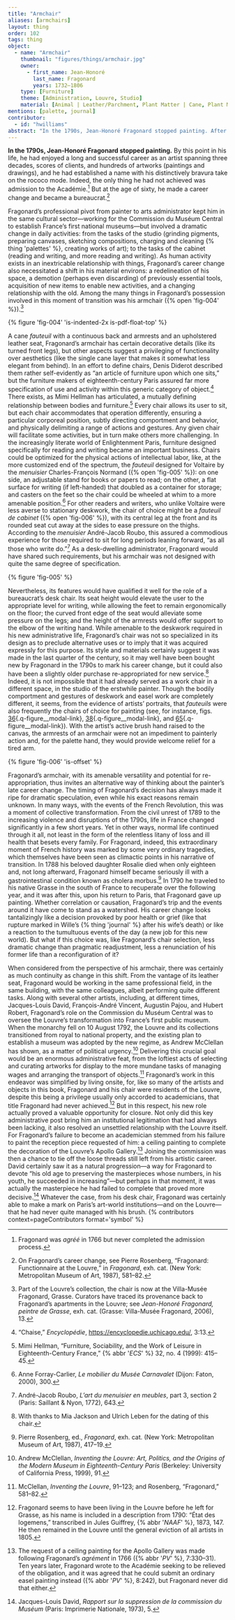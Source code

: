 ```yaml
---
title: "Armchair"
aliases: [armchairs]
layout: thing
order: 102
tags: thing
object:
  - name: "Armchair"
    thumbnail: "figures/things/armchair.jpg"
    owner:
      - first_name: Jean-Honoré
        last_name: Fragonard
        years: 1732–1806
    type: [Furniture]
    theme: [Administration, Louvre, Studio]
    material: [Animal | Leather/Parchment, Plant Matter | Cane, Plant Matter | Wood]
mentions: [palette, journal]
contributor:
  - id: "hwilliams"
abstract: "In the 1790s, Jean-Honoré Fragonard stopped painting. After working for three decades, with scores of clients, producing hundreds of artworks, he made a career change at the age of sixty and became a bureaucrat. Among the many things in Fragonard’s possession involved in this moment of transition was his armchair...."
---
```


**In the 1790s, Jean-Honoré Fragonard stopped painting.** By this point in his life, he had enjoyed a long and successful career as an artist spanning three decades, scores of clients, and hundreds of artworks (paintings and drawings), and he had established a name with his distinctively bravura take on the rococo mode. Indeed, the only thing he had not achieved was admission to the Académie.[^1] But at the age of sixty, he made a career change and became a bureaucrat.[^2]

Fragonard’s professional pivot from painter to arts administrator kept him in the same cultural sector—working for the Commission du Muséum Central to establish France’s first national museums—but involved a dramatic change in daily activities: from the tasks of the studio (grinding pigments, preparing canvases, sketching compositions, charging and cleaning {% thing 'palettes' %}, creating works of art); to the tasks of the cabinet (reading and writing, and more reading and writing). As human activity exists in an inextricable relationship with things, Fragonard’s career change also necessitated a shift in his material environs: a redelineation of his space, a demotion (perhaps even discarding) of previously essential tools, acquisition of new items to enable new activities, and a changing relationship with the old. Among the many things in Fragonard’s possession involved in this moment of transition was his armchair ({% open 'fig-004' %}).[^3]

{% figure 'fig-004' 'is-indented-2x is-pdf-float-top' %}

A cane *fauteuil* with a continuous back and armrests and an upholstered leather seat, Fragonard’s armchair has certain decorative details (like its turned front legs), but other aspects suggest a privileging of functionality over aesthetics (like the single cane layer that makes it somewhat less elegant from behind). In an effort to define chairs, Denis Diderot described them rather self-evidently as “an article of furniture upon which one sits,” but the furniture makers of eighteenth-century Paris assured far more specification of use and activity within this generic category of object.[^4] There exists, as Mimi Hellman has articulated, a mutually defining relationship between bodies and furniture.[^5] Every chair allows its user to sit, but each chair accommodates that operation differently, ensuring a particular corporeal position, subtly directing comportment and behavior, and physically delimiting a range of actions and gestures. Any given chair will facilitate some activities, but in turn make others more challenging. In the increasingly literate world of Enlightenment Paris, furniture designed specifically for reading and writing became an important business. Chairs could be optimized for the physical actions of intellectual labor, like, at the more customized end of the spectrum, the *fauteuil* designed for Voltaire by the *menuisier* Charles-François Normand ({% open 'fig-005' %}): on one side, an adjustable stand for books or papers to read; on the other, a flat surface for writing (if left-handed) that doubled as a container for storage; and casters on the feet so the chair could be wheeled at whim to a more amenable position.[^6] For other readers and writers, who unlike Voltaire were less averse to stationary deskwork, the chair of choice might be a *fauteuil de cabinet* ({% open 'fig-006' %}), with its central leg at the front and its rounded seat cut away at the sides to ease pressure on the thighs. According to the *menuisier* André-Jacob Roubo, this assured a commodious experience for those required to sit for long periods leaning forward, “as all those who write do.”[^7] As a desk-dwelling administrator, Fragonard would have shared such requirements, but his armchair was not designed with quite the same degree of specification.

{% figure 'fig-005' %}

Nevertheless, its features would have qualified it well for the role of a bureaucrat’s desk chair. Its seat height would elevate the user to the appropriate level for writing, while allowing the feet to remain ergonomically on the floor; the curved front edge of the seat would alleviate some pressure on the legs; and the height of the armrests would offer support to the elbow of the writing hand. While amenable to the deskwork required in his new administrative life, Fragonard’s chair was not so specialized in its design as to preclude alternative uses or to imply that it was acquired expressly for this purpose. Its style and materials certainly suggest it was made in the last quarter of the century, so it may well have been bought new by Fragonard in the 1790s to mark his career change, but it could also have been a slightly older purchase re-appropriated for new service.[^8] Indeed, it is not impossible that it had already served as a work chair in a different space, in the studio of the erstwhile painter. Though the bodily comportment and gestures of deskwork and easel work are completely different, it seems, from the evidence of artists’ portraits, that *fauteuils* were also frequently the chairs of choice for painting (see, for instance, figs. [36](#fig-036){.q-figure__modal-link}, [38](#fig-038){.q-figure__modal-link}, and [65](#fig-065){.q-figure__modal-link}). With the artist’s active brush hand raised to the canvas, the armrests of an armchair were not an impediment to painterly action and, for the palette hand, they would provide welcome relief for a tired arm.

{% figure 'fig-006' 'is-offset' %}

Fragonard’s armchair, with its amenable versatility and potential for re-appropriation, thus invites an alternative way of thinking about the painter’s late career change. The timing of Fragonard’s decision has always made it ripe for dramatic speculation, even while his exact reasons remain unknown. In many ways, with the events of the French Revolution, this was a moment of collective transformation. From the civil unrest of 1789 to the increasing violence and disruptions of the 1790s, life in France changed significantly in a few short years. Yet in other ways, normal life continued through it all, not least in the form of the relentless litany of loss and ill health that besets every family. For Fragonard, indeed, this extraordinary moment of French history was marked by some very ordinary tragedies, which themselves have been seen as climactic points in his narrative of transition. In 1788 his beloved daughter Rosalie died when only eighteen and, not long afterward, Fragonard himself became seriously ill with a gastrointestinal condition known as cholera morbus.[^9] In 1790 he traveled to his native Grasse in the south of France to recuperate over the following year, and it was after this, upon his return to Paris, that Fragonard gave up painting. Whether correlation or causation, Fragonard’s trip and the events around it have come to stand as a watershed. His career change looks tantalizingly like a decision provoked by poor health or grief (like that rupture marked in Wille’s {% thing 'journal' %} after his wife’s death) or like a reaction to the tumultuous events of the day (a new job for this new world). But what if this choice was, like Fragonard’s chair selection, less dramatic change than pragmatic readjustment, less a renunciation of his former life than a reconfiguration of it?

When considered from the perspective of his armchair, there was certainly as much continuity as change in this shift. From the vantage of its leather seat, Fragonard would be working in the same professional field, in the same building, with the same colleagues, albeit performing quite different tasks. Along with several other artists, including, at different times, Jacques-Louis David, François-André Vincent, Augustin Pajou, and Hubert Robert, Fragonard’s role on the Commission du Muséum Central was to oversee the Louvre’s transformation into France’s first public museum. When the monarchy fell on 10 August 1792, the Louvre and its collections transitioned from royal to national property, and the existing plan to establish a museum was adopted by the new regime, as Andrew McClellan has shown, as a matter of political urgency.[^10] Delivering this crucial goal would be an enormous administrative feat, from the loftiest acts of selecting and curating artworks for display to the more mundane tasks of managing wages and arranging the transport of objects.[^11] Fragonard’s work in this endeavor was simplified by living onsite, for, like so many of the artists and objects in this book, Fragonard and his chair were residents of the Louvre, despite this being a privilege usually only accorded to academicians, that title Fragonard had never achieved.[^12] But in this respect, his new role actually proved a valuable opportunity for closure. Not only did this key administrative post bring him an institutional legitimation that had always been lacking, it also resolved an unsettled relationship with the Louvre itself. For Fragonard’s failure to become an academician stemmed from his failure to paint the reception piece requested of him: a ceiling painting to complete the decoration of the Louvre’s Apollo Gallery.[^13] Joining the commission was then a chance to tie off the loose threads still left from his artistic career. David certainly saw it as a natural progression—a way for Fragonard to devote “his old age to preserving the masterpieces whose numbers, in his youth, he succeeded in increasing”—but perhaps in that moment, it was actually the masterpiece he had failed to complete that proved more decisive.[^14] Whatever the case, from his desk chair, Fragonard was certainly able to make a mark on Paris’s art-world institutions—and on the Louvre—that he had never quite managed with his brush. {% contributors context=pageContributors format='symbol' %}

<div class="additional-figs" hidden>

{% figuregroup '3' 'fig-036, fig-038, fig-065' %}

</div>

[^1]: Fragonard was *agréé* in 1766 but never completed the admission process.

[^2]: On Fragonard’s career change, see Pierre Rosenberg, “Fragonard: Functionnaire at the Louvre,” in *Fragonard*, exh. cat. (New York: Metropolitan Museum of Art, 1987), 581–82.

[^3]: Part of the Louvre’s collection, the chair is now at the Villa-Musée Fragonard, Grasse. Curators have traced its provenance back to Fragonard’s apartments in the Louvre; see *Jean-Honoré Fragonard, peintre de Grasse*, exh. cat. (Grasse: Villa-Musée Fragonard, 2006), 13.

[^4]: “Chaise,” *Encyclopédie*, <https://encyclopedie.uchicago.edu/>, 3:13.

[^5]: Mimi Hellman, “Furniture, Sociability, and the Work of Leisure in Eighteenth-Century France,” {% abbr '*ECS*' %} 32, no. 4 (1999): 415–45.

[^6]: Anne Forray-Carlier, *Le mobilier du Musée Carnavalet* (Dijon: Faton, 2000), 300.

[^7]: André-Jacob Roubo, *L’art du menuisier en meubles*, part 3, section 2 (Paris: Saillant & Nyon, 1772), 643.

[^8]: With thanks to Mia Jackson and Ulrich Leben for the dating of this chair.

[^9]: Pierre Rosenberg, ed., *Fragonard*, exh. cat. (New York: Metropolitan Museum of Art, 1987), 417–19.

[^10]: Andrew McClellan, *Inventing the Louvre: Art, Politics, and the Origins of the Modern Museum in Eighteenth-Century Paris* (Berkeley: University of California Press, 1999), 91.

[^11]: McClellan, *Inventing the Louvre*, 91–123; and Rosenberg, “Fragonard,” 581–82.

[^12]: Fragonard seems to have been living in the Louvre before he left for Grasse, as his name is included in a description from 1790: “État des logemens,” transcribed in Jules Guiffrey, {% abbr '*NAAF*' %}, 1873, 147. He then remained in the Louvre until the general eviction of all artists in 1805.

[^13]: The request of a ceiling painting for the Apollo Gallery was made following Fragonard’s *agrément* in 1766 ({% abbr '*PV*' %}, 7:330–31). Ten years later, Fragonard wrote to the Académie seeking to be relieved of the obligation, and it was agreed that he could submit an ordinary easel painting instead ({% abbr '*PV*' %}, 8:242), but Fragonard never did that either.

[^14]: Jacques-Louis David, *Rapport sur la suppression de la commission du Muséum* (Paris: Imprimerie Nationale, 1973), 5.
